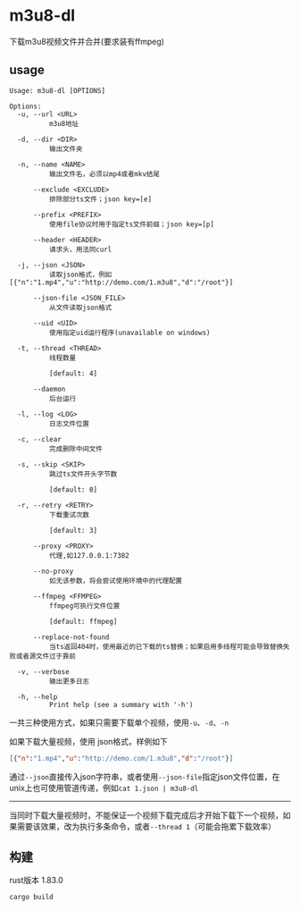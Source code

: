 # m3u8-dl

下载m3u8视频文件并合并(要求装有ffmpeg)


## usage

```
Usage: m3u8-dl [OPTIONS]

Options:
  -u, --url <URL>
          m3u8地址

  -d, --dir <DIR>
          输出文件夹

  -n, --name <NAME>
          输出文件名，必须以mp4或者mkv结尾

      --exclude <EXCLUDE>
          排除部分ts文件；json key=[e]

      --prefix <PREFIX>
          使用file协议时用于指定ts文件前缀；json key=[p]

      --header <HEADER>
          请求头，用法同curl

  -j, --json <JSON>
          读取json格式，例如[{"n":"1.mp4","u":"http://demo.com/1.m3u8","d":"/root"}]

      --json-file <JSON_FILE>
          从文件读取json格式

      --uid <UID>
          使用指定uid运行程序(unavailable on windows)

  -t, --thread <THREAD>
          线程数量
          
          [default: 4]

      --daemon
          后台运行

  -l, --log <LOG>
          日志文件位置

  -c, --clear
          完成删除中间文件

  -s, --skip <SKIP>
          跳过ts文件开头字节数
          
          [default: 0]

  -r, --retry <RETRY>
          下载重试次数
          
          [default: 3]

      --proxy <PROXY>
          代理,如127.0.0.1:7382

      --no-proxy
          如无该参数，将会尝试使用环境中的代理配置

      --ffmpeg <FFMPEG>
          ffmpeg可执行文件位置
          
          [default: ffmpeg]

      --replace-not-found
          当ts返回404时，使用最近的已下载的ts替换；如果启用多线程可能会导致替换失败或者源文件过于靠前

  -v, --verbose
          输出更多日志

  -h, --help
          Print help (see a summary with '-h')
```

一共三种使用方式，如果只需要下载单个视频，使用`-u`、`-d`、`-n`

如果下载大量视频，使用 json格式，样例如下
```json
[{"n":"1.mp4","u":"http://demo.com/1.m3u8","d":"/root"}]
```

通过`--json`直接传入json字符串，或者使用`--json-file`指定json文件位置，在unix上也可使用管道传递，例如`cat 1.json | m3u8-dl`

---

当同时下载大量视频时，不能保证一个视频下载完成后才开始下载下一个视频，如果需要该效果，改为执行多条命令，或者`--thread 1`（可能会拖累下载效率）

## 构建

rust版本 1.83.0

```shell
cargo build
```